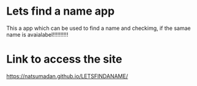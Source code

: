 # Lets find a name app

This a app which can be used to find a name and checkimg, if the samae name is avaialabel!!!!!!!!!!



# Link to access the site

https://natsumadan.github.io/LETSFINDANAME/
